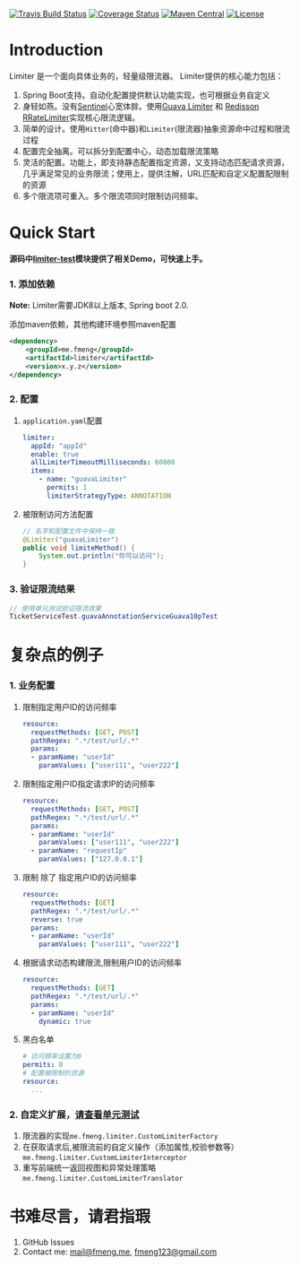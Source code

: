 [![Travis Build Status](https://travis-ci.com/fmeng/limiter-parent.svg?branch=master)](https://travis-ci.com/fmeng/limiter-parent)
[![Coverage Status](https://coveralls.io/repos/github/fmeng/limiter-parent/badge.svg?branch=master)](https://coveralls.io/github/fmeng/limiter-parent?branch=master)
[![Maven Central](https://img.shields.io/maven-central/v/me.fmeng/anstore.svg?label=Maven%20Central)](https://search.maven.org/search?q=g:me.fmeng%20AND%20a:limiter)
[![License](https://img.shields.io/badge/license-Apache%202-4EB1BA.svg)](https://www.apache.org/licenses/LICENSE-2.0.html)

# Introduction
Limiter 是一个面向具体业务的，轻量级限流器。
Limiter提供的核心能力包括：
   1. Spring Boot支持。自动化配置提供默认功能实现，也可根据业务自定义
   2. 身轻如燕。没有[Sentinel](https://github.com/alibaba/Sentinel)心宽体胖。使用[Guava Limiter](https://github.com/google/guava) 和 [Redisson RRateLimiter](https://github.com/redisson/redisson)实现核心限流逻辑。
   5. 简单的设计。使用`Hitter`(命中器)和`Limiter`(限流器)抽象资源命中过程和限流过程
   3. 配置完全抽离。可以拆分到配置中心，动态加载限流策略
   4. 灵活的配置。功能上，即支持静态配置指定资源，又支持动态匹配请求资源，几乎满足常见的业务限流；使用上，提供注解，URL匹配和自定义配置配限制的资源
   5. 多个限流项可重入。多个限流项同时限制访问频率。
# Quick Start
**源码中[limiter-test](https://github.com/fmeng/limiter-parent/tree/master/limiter-test)模块提供了相关Demo，可快速上手。**

### 1. 添加依赖

**Note:** Limiter需要JDK8以上版本, Spring boot 2.0.

添加maven依赖，其他构建环境参照maven配置
```xml
<dependency>
    <groupId>me.fmeng</groupId>
    <artifactId>limiter</artifactId>
    <version>x.y.z</version>
</dependency>
```

### 2. 配置
1. `application.yaml`配置
    ```yaml
    limiter:
      appId: "appId"
      enable: true
      allLimiterTimeoutMilliseconds: 60000
      items:
        - name: "guavaLimiter"
          permits: 1
          limiterStrategyType: ANNOTATION
    ```
2. 被限制访问方法配置
    ```java
    // 名字和配置文件中保持一致
    @Limiter("guavaLimiter")
    public void limiteMethod() {
        System.out.println("你可以访问");
    }
    ```
### 3. 验证限流结果
```java
// 使用单元测试验证限流效果
TicketServiceTest.guavaAnnotationServiceGuava10pTest
```
# 复杂点的例子
### 1. 业务配置
1. 限制指定用户ID的访问频率
    ```yaml
    resource:
      requestMethods: [GET, POST]
      pathRegex: ".*/test/url/.*"
      params:
      - paramName: "userId"
        paramValues: ["user111", "user222"]
    ```
2. 限制指定用户ID指定请求IP的访问频率
    ```yaml
    resource:
      requestMethods: [GET, POST]
      pathRegex: ".*/test/url/.*"
      params:
      - paramName: "userId"
        paramValues: ["user111", "user222"]
      - paramName: "requestIp"
        paramValues: ["127.0.0.1"]
    ```
3. 限制 除了 指定用户ID的访问频率
    ```yaml
    resource:
      requestMethods: [GET]
      pathRegex: ".*/test/url/.*"
      reverse: true
      params:
      - paramName: "userId"
        paramValues: ["user111", "user222"]
    ```
4. 根据请求动态构建限流,限制用户ID的访问频率
    ```yaml
    resource:
      requestMethods: [GET]
      pathRegex: ".*/test/url/.*"
      params:
      - paramName: "userId"
        dynamic: true
    ```
5. 黑白名单
    ```yaml
    # 访问频率设置为0
    permits: 0
    # 配置被限制的资源
    resource:
      ...
    ```
### 2. 自定义扩展，[请查看单元测试](https://github.com/fmeng/limiter-parent/tree/master/limiter-test)
1. 限流器的实现`me.fmeng.limiter.CustomLimiterFactory`
2. 在获取请求后,被限流前的自定义操作（添加属性,校验参数等）`me.fmeng.limiter.CustomLimiterInterceptor`
4. 重写前端统一返回视图和异常处理策略`me.fmeng.limiter.CustomLimiterTranslator`

# 书难尽言，请君指瑕
1. GitHub Issues
2. Contact me: mail@fmeng.me, fmeng123@gmail.com
